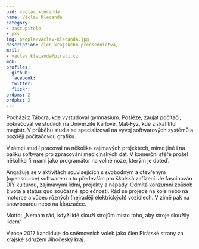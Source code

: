 ```yaml
---
uid: vaclav.klecanda
name: Václav Klecanda
category:
- zastupitele
- pks
img: people/vaclav-klecanda.jpg
description: člen krajského předsednictva,
mail:
- vaclav.klecanda@pirati.cz
mob:			  
profiles:
  github:                 
  facebook: 		  
  twitter: 		  
  flickr: 
ordpms: 2
ordpks: 2      		  
---
```


Pochází z Tábora, kde vystudoval gymnasium. Posléze, zaujat počítači, pokračoval ve studiích na Univerzitě Karlově, Mat-Fyz, kde získal titul magistr. V průběhu studia se specializoval na vývoj softwarových systémů a později počítačovou grafiku.

V rámci studií pracoval na několika zajímavých projektech, mimo jiné i na balíku software pro zpracování medicínských dat. V komerční sféře prošel několika firmami jako programátor na volné noze, kterým je doteď.

Angažuje se v aktivitách souvisejících s svobodným a otevřeným (opensource) softwarem a to především pro školská zařízení. Je fascinován DIY kulturou, zajímavými lidmi, projekty a nápady. Odmítá konzumní způsob života a status quo současné společnosti. Rád se projede na kole nebo na motorce a vůbec různých (nejraději elektrických) vozidlech. V zimě pak na snowboardu nebo na klouzačce.

Motto: „Nemám rád, když lidé slouží strojům místo toho, aby stroje sloužily lidem“

V roce 2017 kandiduje do sněmovních voleb jako člen Pirátské strany za krajské sdružení Jihočeský kraj.